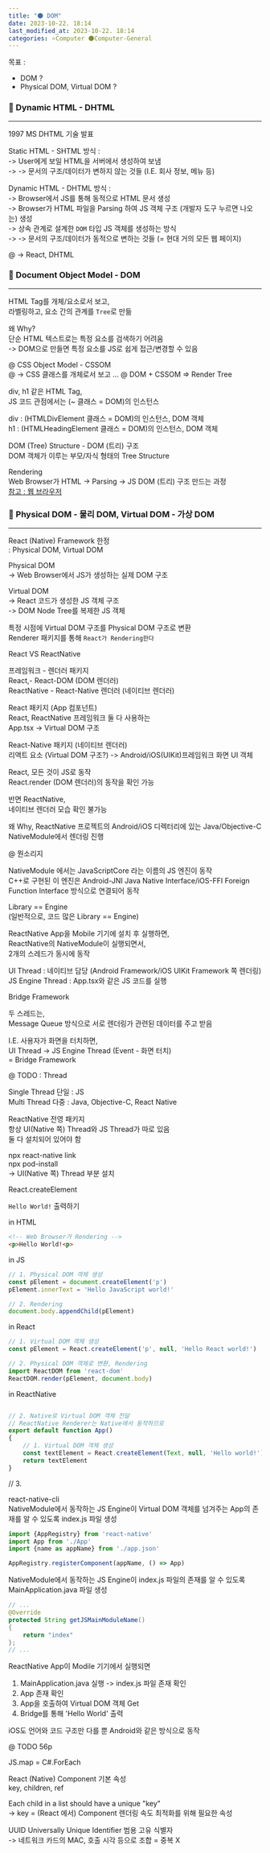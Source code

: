 ```yaml
---
title: "🌑 DOM"
date: 2023-10-22. 18:14
last_modified_at: 2023-10-22. 18:14
categories: ⭐Computer 🌑Computer-General
---
```


목표 :  

- DOM ?
- Physical DOM, Virtual DOM ?

### 💫 Dynamic HTML - DHTML

---

1997 MS DHTML 기술 발표  

Static HTML - SHTML 방식 :  
-> User에게 보일 HTML을 서버에서 생성하여 보냄  
-> -> 문서의 구조/데이터가 변하지 않는 것들 (I.E. 회사 정보, 메뉴 등)  

Dynamic HTML - DHTML 방식 :  
-> Browser에서 JS를 통해 동적으로 HTML 문서 생성  
-> Browser가 HTML 파일을 Parsing 하여 JS 객체 구조 (개발자 도구 누르면 나오는) 생성  
-> 상속 관계로 설계한 `DOM` 타입 JS 객체를 생성하는 방식  
-> -> 문서의 구조/데이터가 동적으로 변하는 것들 (= 현대 거의 모든 웹 페이지)  

@ -> React, DHTML  

### 💫 Document Object Model - DOM

---

HTML Tag를 개체/요소로서 보고,  
라벨링하고, 요소 간의 관계를 `Tree`로 만듦  

왜 Why?  
단순 HTML 텍스트로는 특정 요소를 검색하기 어려움  
-> DOM으로 만들면 특정 요소를 JS로 쉽게 접근/변경할 수 있음  

@ CSS Object Model - CSSOM  
@ -> CSS 클래스를 개체로서 보고 ...
@ DOM + CSSOM => Render Tree  

div, h1 같은 HTML Tag,  
JS 코드 관점에서는 (~ 클래스 = DOM)의 인스턴스  

div : (HTMLDivElement 클래스 = DOM)의 인스턴스, DOM 객체  
h1 : (HTMLHeadingElement 클래스 = DOM)의 인스턴스, DOM 객체  

DOM (Tree) Structure - DOM (트리) 구조  
DOM 객체가 이루는 부모/자식 형태의 Tree Structure  

Rendering  
Web Browser가 HTML -> Parsing -> JS DOM (트리) 구조 만드는 과정  
[참고 : 웹 브라우저](https://mascari4615.github.io/posts/Web-Browser/)  

### 💫 Physical DOM - 물리 DOM, Virtual DOM - 가상 DOM

---

React (Native) Framework 한정  
: Physical DOM, Virtual DOM  

Physical DOM  
-> Web Browser에서 JS가 생성하는 실제 DOM 구조

Virtual DOM  
-> React 코드가 생성한 JS 객체 구조  
-> DOM Node Tree를 복제한 JS 객체  

특정 시점에 Virtual DOM 구조를 Physical DOM 구조로 변환  
Renderer 패키지를 통해 `React가 Rendering한다`  

React VS ReactNative  

프레임워크 - 렌더러 패키지  
React,- React-DOM (DOM 렌더러)  
ReactNative - React-Native 렌더러 (네이티브 렌더러)

React 패키지 (App 컴포넌트)  
React, ReactNative 프레임워크 둘 다 사용하는  
App.tsx -> Virtual DOM 구조  

React-Native 패키지 (네이티브 렌더러)  
리액트 요소 (Virtual DOM 구조?) -> Android/iOS(UIKit)프레임워크 화면 UI 객체

React, 모든 것이 JS로 동작  
React.render (DOM 렌더러)의 동작을 확인 가능  

반면 ReactNative,  
네이티브 렌더러 모습 확인 불가능  

왜 Why, ReactNative 프로젝트의 Android/iOS 디렉터리에 있는 Java/Objective-C NativeModule에서 렌더링 진행  

@ 뭔소리지  

NativeModule 에서는 JavaScriptCore 라는 이름의 JS 엔진이 동작  
C++로 구현된 이 엔진은 Android-JNI Java Native Interface/iOS-FFI Foreign Function Interface 방식으로 연결되어 동작  

Library == Engine  
(일반적으로, 코드 많은 Library == Engine)  

ReactNative App을 Mobile 기기에 설치 후 실행하면,  
ReactNative의 NativeModule이 실행되면서,  
2개의 스레드가 동시에 동작  

UI Thread : 네이티브 담당 (Android Framework/iOS UIKit Framework 쪽 렌더링)  
JS Engine Thread : App.tsx와 같은 JS 코드를 실행  

Bridge Framework  

두 스레드는,  
Message Queue 방식으로 서로 렌더링가 관련된 데이터를 주고 받음  

I.E. 사용자가 화면을 터치하면,  
UI Thread -> JS Engine Thread (Event - 화면 터치)  
= Bridge Framework  

@ TODO : Thread  

Single Thread 단일 : JS  
Multi Thread 다중 : Java, Objective-C, React Native  

ReactNative 전영 패키지  
항상 UI(Native 쪽) Thread와 JS Thread가 따로 있음  
둘 다 설치되어 있어야 함  

npx react-native link  
npx pod-install  
-> UI(Native 쪽) Thread 부분 설치  

React.createElement  

`Hello World!` 출력하기  

in HTML  

```html
<!-- Web Browser가 Rendering -->
<p>Hello World!<p>
```

in JS  

```js
// 1. Physical DOM 객체 생성
const pElement = document.createElement('p')
pElement.innerText = 'Hello JavaScript world!'

// 2. Rendering
document.body.appendChild(pElement)
```

in React  

```js
// 1. Virtual DOM 객체 생성
const pElement = React.createElement('p', null, 'Hello React world!')

// 2. Physical DOM 객체로 변환, Rendering
import ReactDOM from 'react-dom'
ReactDOM.render(pElement, document.body)
```

in ReactNative  

```js

// 2. Native로 Virtual DOM 객체 전달
// ReactNative Renderer는 Native에서 동작하므로
export default function App()
{
	// 1. Virtual DOM 객체 생성
	const textElement = React.createElement(Text, null, 'Hello world!')
	return textElement
}
```

// 3.

react-native-cli  
NativeModule에서 동작하는 JS Engine이 Virtual DOM 객체를 넘겨주는 App의 존재를 알 수 있도록 index.js 파일 생성  

```js
import {AppRegistry} from 'react-native'
import App from './App'
import {name as appName} from './app.json'

AppRegistry.registerComponent(appName, () => App)
```

NativeModule에서 동작하는 JS Engine이 index.js 파일의 존재를 알 수 있도록 MainApplication.java 파일 생성

```java
// ...
@Override
protected String getJSMainModuleName()
{
	return "index"
};
// ...
```

ReactNative App이 Modile 기기에서 실행되면  

1. MainApplication.java 실행 -> index.js 파일 존재 확인
2. App 존재 확인
3. App을 호출하여 Virtual DOM 객체 Get
4. Bridge를 통해 'Hello World' 출력

iOS도 언어와 코드 구조만 다를 뿐 Android와 같은 방식으로 동작  

@ TODO 56p  

JS.map = C#.ForEach  

React (Native) Component 기본 속성  
key, children, ref  

Each child in a list should have a unique "key"  
-> key = (React 에서) Component 렌더링 속도 최적화를 위해 필요한 속성  

UUID Universally Unique Identifier 범용 고유 식별자  
-> 네트워크 카드의 MAC, 호출 시각 등으로 조합 = 중복 X  
